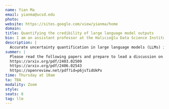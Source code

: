 ```yaml
---
name: Yian Ma
email: yianma@ucsd.edu
photo: 
website: https://sites.google.com/view/yianma/home
domain: 
title: Quantifying the credibility of large language model outputs
bio: I am an assistant professor at the Halıcıoğlu Data Science Institute and an affliated faculty member at the Computer Science and Engineering Department of University of California San Diego. Prior to UCSD, I spent a year as a visiting faculty at Google Research. Before that, I was a post-doctoral fellow at EECS, UC Berkeley. I completed my Ph.D. at University of Washington and obtained my bachelor's degree at Shanghai Jiao Tong University.
description: |
  Accurate uncertainty quantification in large language models (LLMs) is essential for providing credible confidence estimates over their outputs. We will explore how to quantify the uncertainty and credibility of the LLM outputs. Specifically, we will explore prompt perturbation methods over open source LLM models.
summer: |
  Please read the following papers and prepare to lead a discussion on them at the beginning of the fall quarter:
  https://arxiv.org/pdf/2403.02509
  https://arxiv.org/pdf/2406.02543
  https://openreview.net/pdf?id=p6jsTidUkPx
time: Thursday at 10am
ta: TBA
modality: Zoom
style: 
seats: 8
tag: llm
---
```

